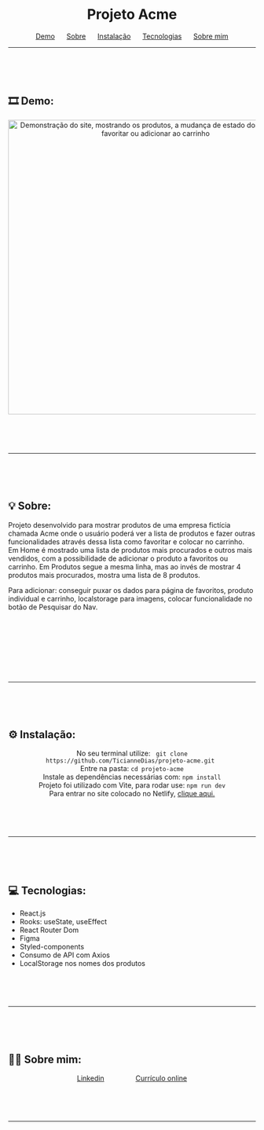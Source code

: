 <h1 align="center">Projeto Acme</h1>

<p align="center">
    <a href="#demo" style="margin:10px">Demo</a>
    <a href="#sobre" style="margin:10px">Sobre</a>
    <a href="#instalar" style="margin:10px">Instalação</a>
    <a href="#tecnologias" style="margin:10px">Tecnologias</a>
    <a href="#sobremim" style="margin:10px">Sobre mim</a>
</p>

---

<br> <br> <br>

## 🎞 Demo: <a id="demo"></a>
<div align="center">
    <img alt="Demonstração do site, mostrando os produtos, a mudança de estado dos ícones para favoritar ou adicionar ao carrinho" src="page.gif" style="width:600px">
</div>

<br> <br> <br>

---


<br> <br> <br>

## 💡 Sobre: <a id="sobre"></a>
Projeto desenvolvido para mostrar produtos de uma empresa fictícia chamada Acme onde o usuário poderá ver a lista de produtos e fazer outras funcionalidades através dessa lista como favoritar e colocar no carrinho.
Em Home é mostrado uma lista de produtos mais procurados e outros mais vendidos, com a possibilidade de adicionar o produto a favoritos ou carrinho.
Em Produtos segue a mesma linha, mas ao invés de mostrar 4 produtos mais procurados, mostra uma lista de 8 produtos.

Para adicionar: conseguir puxar os dados para página de favoritos, produto individual e carrinho, localstorage para imagens, colocar funcionalidade no botão de Pesquisar do Nav.

<br>
<br><br>

<br> <br> <br>

---

<br> <br> <br>

## ⚙️ Instalação: <a id="instalar"></a>
<div align="center">
No seu terminal utilize: <code> git clone https://github.com/TicianneDias/projeto-acme.git </code><br>
Entre na pasta: <code>cd projeto-acme</code><br>
Instale as dependências necessárias com: <code>npm install</code><br>
Projeto foi utilizado com Vite, para rodar use: <code>npm run dev</code><br>
Para entrar no site colocado no Netlify, <a href='https://famous-clafoutis-be2c71.netlify.app/'>clique aqui.</a>
    
</div>

<br> <br> <br>

---
<br> <br> <br>

## 💻 Tecnologias: <a id="tecnologias"></a>
<ul>
    <li>React.js</li>
    <li>Rooks: useState, useEffect</li>
    <li>React Router Dom</li>
    <li>Figma</li>
    <li>Styled-components</li>
    <li>Consumo de API com Axios</li>
    <li>LocalStorage nos nomes dos produtos</li>
</ul>


<br> <br> <br>

---

<br> <br> <br>

## 👩‍💻 Sobre mim: <a id="sobremim"></a>
<div align="center">
    <p>
        <a style="padding:30px" href="https://www.linkedin.com/in/ticianne-dias-a7a66b134/">Linkedin</a>
        <a style="padding:30px" href="https://ticiannedias.github.io/">Currículo online</a>
    </p>
</div>

<br> <br> <br>

---
